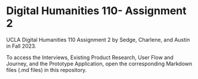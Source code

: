 # Digital Humanities 110- Assignment 2
UCLA Digital Humanities 110 Assignment 2 by Sedge, Charlene, and Austin in Fall 2023.

To access the Interviews, Existing Product Research, User Flow and Journey, and the Prototype Application, open the corresponding Markdown files (.md files) in this repository.

